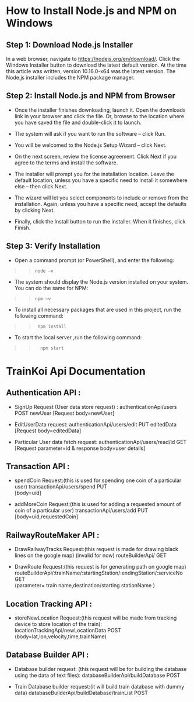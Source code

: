 # How to Install Node.js and NPM on Windows

## Step 1: Download Node.js Installer
  In a web browser, navigate to https://nodejs.org/en/download/. 
  Click the Windows Installer button to download the latest default version. 
  At the time this article was written, version 10.16.0-x64 was the latest version. 
  The Node.js installer includes the NPM package manager.

## Step 2: Install Node.js and NPM from Browser

- Once the installer finishes downloading, launch it. Open the downloads link in your browser and click the file. Or, browse to the location where you have saved the file and double-click it to launch.

- The system will ask if you want to run the software – click Run.

- You will be welcomed to the Node.js Setup Wizard – click Next.

- On the next screen, review the license agreement. Click Next if you agree to the terms and install the software.

- The installer will prompt you for the installation location. Leave the default location, unless you have a specific need to install it somewhere else – then click Next.

- The wizard will let you select components to include or remove from the installation. Again, unless you have a specific need, accept the defaults by clicking Next.

- Finally, click the Install button to run the installer. When it finishes, click Finish.


## Step 3: Verify Installation
  
- Open a command prompt (or PowerShell), and enter the following:

>>  `node –v`
  
-  The system should display the Node.js version installed on your system. You can do the same for NPM:

>>  `npm –v`

- To install all necessary packages that are used in this project, run the following command:

>> `  npm install  `

- To start the local server ,run the following command:

>> `   npm start   `






# TrainKoi Api Documentation 


## Authentication API :

- SignUp Request (User data store request) : 
  authenticationApi/users  POST  newUser
  [Request body=newUser]

- EditUserData request:
  authenticationApi/users/edit  PUT  editedData
	[Request body=editedData]

- Particular User data fetch request:
	authenticationApi/users/read/id  GET
	[Request parameter=id & response body=user details]

     

## Transaction API :

- spendCoin Request:(this is used for spending one coin of a particular user)
	transactionApi/users/spend   PUT  
	[body=uid]

- addMoreCoin Request:(this is used for adding a requested amount of coin of a particular user)
	transactionApi/users/add   PUT  
	[body=uid,requestedCoin]

## RailwayRouteMaker API :
- DrawRailwayTracks Request:(this request is made for drawing black lines on the google map) (invalid for now) 
	routeBuilderApi/  GET

- DrawRoute Request:(this request is for generating path on google map)
	routeBuilderApi/:trainName/:startingStation/:endingStation/:serviceNo GET	
	(parameter=  train name,destination/starting stationName )

## Location Tracking API :
- storeNewLocation Request:(this request will be made from tracking device to store location of the train):
	locationTrackingApi/newLocationData  POST  
	(body=lat,lon,velocity,time,trainName)


## Database Builder API :
- Database builder request: (this request will be for building the database using the data of text files):
  databaseBuilderApi/buildDatabase   POST

- Train Database builder request:(it will build train database with dummy data)
  databaseBuilderApi/buildDatabase/trainList   POST